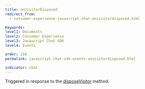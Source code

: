 ```yaml
---
title: onVisitorDisposed
redirect_from:
  - consumer-experience-javascript-chat-onvisitordisposed.html

Keywords:
level1: Documents
level2: Consumer Experience
level3: Javascript Chat SDK
level4: Events

order: 216
permalink: javascript-chat-sdk-events-onvisitordisposed.html

indicator: chat
---
```


Triggered in response to the [disposeVisitor](consumer-experience-javascript-chat-disposevisitor.html) method.